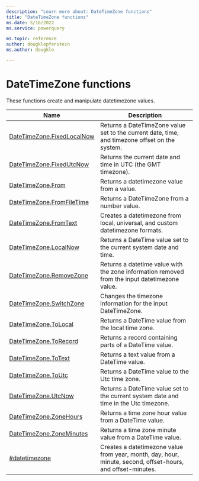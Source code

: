 ```yaml
---
description: "Learn more about: DateTimeZone functions"
title: "DateTimeZone functions"
ms.date: 5/16/2022
ms.service: powerquery

ms.topic: reference
author: dougklopfenstein
ms.author: dougklo

---
```

# DateTimeZone functions

These functions create and manipulate datetimezone values.

|Name|Description|
|------------|---------------|
|[DateTimeZone.FixedLocalNow](datetimezone-fixedlocalnow.md)|Returns a DateTimeZone value set to the current date, time, and timezone offset on the system.|
|[DateTimeZone.FixedUtcNow](datetimezone-fixedutcnow.md)|Returns the current date and time in UTC (the GMT timezone).|
|[DateTimeZone.From](datetimezone-from.md)|Returns a datetimezone value from a value.|
|[DateTimeZone.FromFileTime](datetimezone-fromfiletime.md)|Returns a DateTimeZone from a number value.|
|[DateTimeZone.FromText](datetimezone-fromtext.md)|Creates a datetimezone from local, universal, and custom datetimezone formats.|
|[DateTimeZone.LocalNow](datetimezone-localnow.md)|Returns a DateTime value set to the current system date and time.|
|[DateTimeZone.RemoveZone](datetimezone-removezone.md)|Returns a datetime value with the zone information removed from the input datetimezone value.|
|[DateTimeZone.SwitchZone](datetimezone-switchzone.md)|Changes the timezone information for the input DateTimeZone.|
|[DateTimeZone.ToLocal](datetimezone-tolocal.md)|Returns a DateTime value from the local time zone.|
|[DateTimeZone.ToRecord](datetimezone-torecord.md)|Returns a record containing parts of a DateTime value.|
|[DateTimeZone.ToText](datetimezone-totext.md)|Returns a text value from a DateTime value.|
|[DateTimeZone.ToUtc](datetimezone-toutc.md)|Returns a DateTime value to the Utc time zone.|
|[DateTimeZone.UtcNow](datetimezone-utcnow.md)|Returns a DateTime value set to the current system date and time in the Utc timezone.|
|[DateTimeZone.ZoneHours](datetimezone-zonehours.md)|Returns a time zone hour value from a DateTime value.|
|[DateTimeZone.ZoneMinutes](datetimezone-zoneminutes.md)|Returns a time zone minute value from a DateTime value.|
|[#datetimezone](sharpdatetimezone.md)|Creates a datetimezone value from year, month, day, hour, minute, second, offset-hours, and offset-minutes.|
